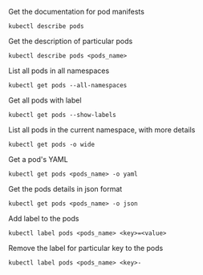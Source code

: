 Get the documentation for pod manifests

```
kubectl describe pods
```

Get the description of particular pods
```
kubectl describe pods <pods_name>
```

List all pods in all namespaces
```
kubectl get pods --all-namespaces
```
Get all pods with label
```
kubectl get pods --show-labels
```

List all pods in the current namespace, with more details
```
kubectl get pods -o wide
```
Get a pod's YAML
```
kubectl get pods <pods_name> -o yaml
```
Get the pods details in json format
```
kubectl get pods <pods_name> -o json
```

Add label to the pods 
```
kubectl label pods <pods_name> <key>=<value>
```

Remove the label for particular key to the pods
```
kubectl label pods <pods_name> <key>-
```
